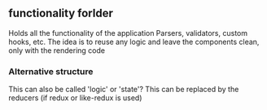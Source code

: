 ## functionality forlder

Holds all the functionality of the application
Parsers, validators, custom hooks, etc.
The idea is to reuse any logic and leave the components clean, only with the rendering code

### Alternative structure

This can also be called 'logic' or 'state'?
This can be replaced by the reducers (if redux or like-redux is used)
